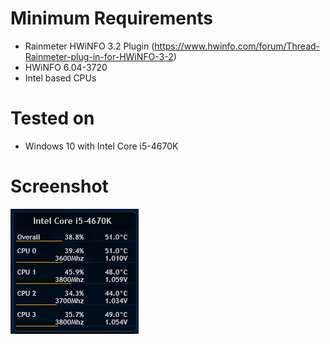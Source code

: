 # Minimum Requirements
* Rainmeter HWiNFO 3.2 Plugin (https://www.hwinfo.com/forum/Thread-Rainmeter-plug-in-for-HWiNFO-3-2)
* HWiNFO 6.04-3720
* Intel based CPUs

# Tested on
* Windows 10 with Intel Core i5-4670K

# Screenshot
![Screenshot](Sample.png)
